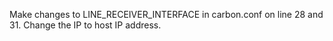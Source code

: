 Make changes to LINE_RECEIVER_INTERFACE in carbon.conf on line 28 and 31. Change the IP to host IP address.
